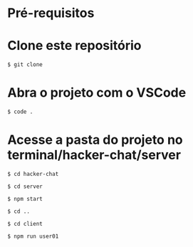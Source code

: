 # Pré-requisitos

# Clone este repositório

`$ git clone`

# Abra o projeto com o VSCode

`$ code .`

# Acesse a pasta do projeto no terminal/hacker-chat/server

`$ cd hacker-chat`

`$ cd server`

`$ npm start`

`$ cd ..`

`$ cd client`

`$ npm run user01`
